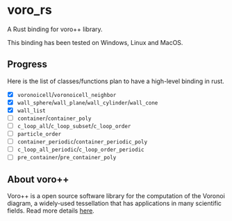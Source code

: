 # voro_rs

A Rust binding for voro++ library.

This binding has been tested on Windows, Linux and MacOS.

## Progress

Here is the list of classes/functions plan to have a high-level binding in rust.

- [x] `voronoicell`/`voronoicell_neighbor`
- [x] `wall_sphere`/`wall_plane`/`wall_cylinder`/`wall_cone`
- [x] `wall_list`
- [ ] `container`/`container_poly`
- [ ] `c_loop_all`/`c_loop_subset`/`c_loop_order`
- [ ] `particle_order`
- [ ] `container_periodic`/`container_periodic_poly`
- [ ] `c_loop_all_periodic`/`c_loop_order_periodic`
- [ ] `pre_container`/`pre_container_poly`

## About voro++

Voro++ is a open source software library for the computation of the Voronoi diagram, a widely-used tessellation that has applications in many scientific fields. Read more details [here](https://math.lbl.gov/voro++/about.html).
